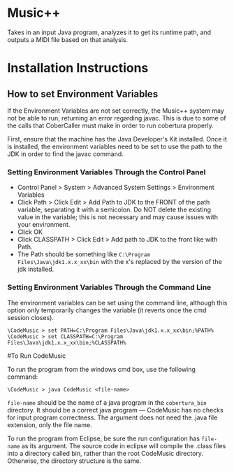 Music++
==================

Takes in an input Java program, analyzes it to get its runtime path, and outputs a MIDI file based on that analysis.

# Installation Instructions

## How to set Environment Variables

If the Environment Variables are not set correctly, the Music++
system may not be able to run, returning an error regarding
javac.  This is due to some of the calls that CoberCaller must
make in order to run cobertura properly.

First, ensure that the machine has the Java Developer's Kit installed.
Once it is installed, the environment variables need to be set to use
the path to the JDK in order to find the javac command.

### Setting Environment Variables Through the Control Panel

 - Control Panel > System > Advanced System Settings > Environment Variables
 - Click Path > Click Edit > Add Path to JDK to the FRONT of the path variable, separating it with a semicolon.  Do NOT  delete the existing value in the variable; this is not necessary and may cause issues with your environment.
 - Click OK
 - Click CLASSPATH > Click Edit > Add path to JDK to the front like with Path.
 - The Path should be something like
  `C:\Program Files\Java\jdk1.x.x_xx\bin`
  with the x's replaced by the version of the jdk installed.

### Setting Environment Variables Through the Command Line

The environment variables can be set using the command line, although this option only temporarily changes the variable (it reverts once the cmd session closes).

    \CodeMusic > set PATH=C:\Program Files\Java\jdk1.x.x_xx\bin;%PATH%
    \CodeMusic > set CLASSPATH=C:\Program Files\Java\jdk1.x.x_xx\bin;%CLASSPATH%

#To Run CodeMusic

To run the program from the windows cmd box, use the following command:

    \CodeMusic > java CodeMusic <file-name>

`file-name` should be the name of a java program in the `cobertura_bin` directory.  It should be a correct java program — CodeMusic has no checks for input program correctness.  The argument does not need the .java file extension, only the file name.

To run the program from Eclipse, be sure the run configuration has `file-name` as its argument.  The source code in eclipse will compile the .class files into a directory called bin, rather than the root CodeMusic directory.  Otherwise, the directory structure is the same.
